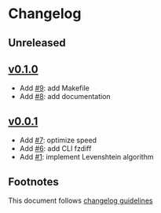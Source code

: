 # Changelog

## Unreleased

## [v0.1.0]

- Add [#9]: add Makefile
- Add [#8]: add documentation

## [v0.0.1]

- Add [#7]: optimize speed
- Add [#6]: add CLI fzdiff
- Add [#1]: implement Levenshtein algorithm

## Footnotes

This document follows [changelog guidelines]

[v0.1.0]: https://github.com/gnames/levenshtein/compare/v0.0.1...v0.1.0
[v0.0.1]: https://github.com/gnames/levenshtein/compare/v0.0.0...v0.0.1
[v0.0.0]: https://github.com/gnames/levenshtein/tree/v0.0.0

[#9]: https://github.com/gnames/levenshtein/issues/9
[#8]: https://github.com/gnames/levenshtein/issues/8
[#7]: https://github.com/gnames/levenshtein/issues/7
[#6]: https://github.com/gnames/levenshtein/issues/6
[#1]: https://github.com/gnames/levenshtein/issues/1

[changelog guidelines]: https://github.com/olivierlacan/keep-a-changelog
